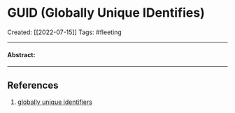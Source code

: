 

# GUID (Globally Unique IDentifies)
Created:  [[2022-07-15]]
Tags: #fleeting 

---
#### Abstract:


---













## References
1. [globally unique identifiers](https://en.wikipedia.org/wiki/Globally_unique_identifier "wikipedia:Globally unique identifier")